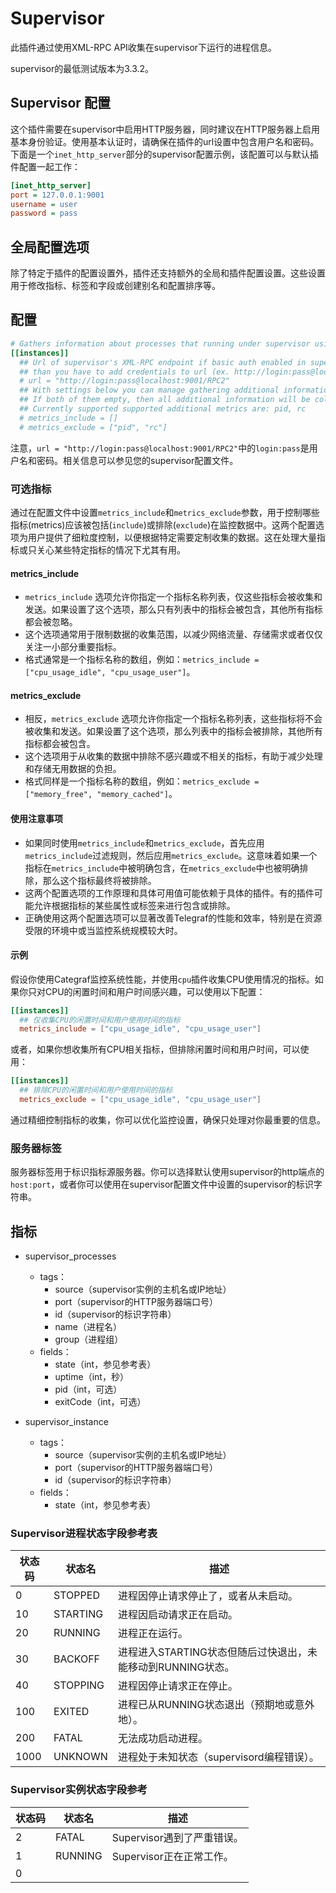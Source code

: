 # Supervisor

此插件通过使用XML-RPC API收集在supervisor下运行的进程信息。

supervisor的最低测试版本为3.3.2。

## Supervisor 配置

这个插件需要在supervisor中启用HTTP服务器，同时建议在HTTP服务器上启用基本身份验证。使用基本认证时，请确保在插件的url设置中包含用户名和密码。下面是一个`inet_http_server`部分的supervisor配置示例，该配置可以与默认插件配置一起工作：

```ini
[inet_http_server]
port = 127.0.0.1:9001
username = user
password = pass
```

## 全局配置选项

除了特定于插件的配置设置外，插件还支持额外的全局和插件配置设置。这些设置用于修改指标、标签和字段或创建别名和配置排序等。

## 配置

```toml
# Gathers information about processes that running under supervisor using XML-RPC API
[[instances]]
  ## Url of supervisor's XML-RPC endpoint if basic auth enabled in supervisor http server,
  ## than you have to add credentials to url (ex. http://login:pass@localhost:9001/RPC2)
  # url = "http://login:pass@localhost:9001/RPC2"
  ## With settings below you can manage gathering additional information about processes
  ## If both of them empty, then all additional information will be collected.
  ## Currently supported supported additional metrics are: pid, rc
  # metrics_include = []
  # metrics_exclude = ["pid", "rc"]
```

注意，`url = "http://login:pass@localhost:9001/RPC2"`中的`login:pass`是用户名和密码。相关信息可以参见您的supervisor配置文件。

### 可选指标

通过在配置文件中设置`metrics_include`和`metrics_exclude`参数，用于控制哪些指标(metrics)应该被包括(`include`)或排除(`exclude`)在监控数据中。这两个配置选项为用户提供了细粒度控制，以便根据特定需要定制收集的数据。这在处理大量指标或只关心某些特定指标的情况下尤其有用。

#### metrics_include

- `metrics_include` 选项允许你指定一个指标名称列表，仅这些指标会被收集和发送。如果设置了这个选项，那么只有列表中的指标会被包含，其他所有指标都会被忽略。
- 这个选项通常用于限制数据的收集范围，以减少网络流量、存储需求或者仅仅关注一小部分重要指标。
- 格式通常是一个指标名称的数组，例如：`metrics_include = ["cpu_usage_idle", "cpu_usage_user"]`。

#### metrics_exclude

- 相反，`metrics_exclude` 选项允许你指定一个指标名称列表，这些指标将不会被收集和发送。如果设置了这个选项，那么列表中的指标会被排除，其他所有指标都会被包含。
- 这个选项用于从收集的数据中排除不感兴趣或不相关的指标，有助于减少处理和存储无用数据的负担。
- 格式同样是一个指标名称的数组，例如：`metrics_exclude = ["memory_free", "memory_cached"]`。

#### 使用注意事项

- 如果同时使用`metrics_include`和`metrics_exclude`，首先应用`metrics_include`过滤规则，然后应用`metrics_exclude`。这意味着如果一个指标在`metrics_include`中被明确包含，在`metrics_exclude`中也被明确排除，那么这个指标最终将被排除。
- 这两个配置选项的工作原理和具体可用值可能依赖于具体的插件。有的插件可能允许根据指标的某些属性或标签来进行包含或排除。
- 正确使用这两个配置选项可以显著改善Telegraf的性能和效率，特别是在资源受限的环境中或当监控系统规模较大时。

#### 示例

假设你使用Categraf监控系统性能，并使用`cpu`插件收集CPU使用情况的指标。如果你只对CPU的闲置时间和用户时间感兴趣，可以使用以下配置：

```toml
[[instances]]
  ## 仅收集CPU的闲置时间和用户使用时间的指标
  metrics_include = ["cpu_usage_idle", "cpu_usage_user"]
```

或者，如果你想收集所有CPU相关指标，但排除闲置时间和用户时间，可以使用：

```toml
[[instances]]
  ## 排除CPU的闲置时间和用户使用时间的指标
  metrics_exclude = ["cpu_usage_idle", "cpu_usage_user"]
```

通过精细控制指标的收集，你可以优化监控设置，确保只处理对你最重要的信息。

### 服务器标签

服务器标签用于标识指标源服务器。你可以选择默认使用supervisor的http端点的`host:port`，或者你可以使用在supervisor配置文件中设置的supervisor的标识字符串。

## 指标

- supervisor_processes
    - tags：
        - source（supervisor实例的主机名或IP地址）
        - port（supervisor的HTTP服务器端口号）
        - id（supervisor的标识字符串）
        - name（进程名）
        - group（进程组）
    - fields：
        - state（int，参见参考表）
        - uptime（int，秒）
        - pid（int，可选）
        - exitCode（int，可选）

- supervisor_instance
    - tags：
        - source（supervisor实例的主机名或IP地址）
        - port（supervisor的HTTP服务器端口号）
        - id（supervisor的标识字符串）
    - fields：
        - state（int，参见参考表）

### Supervisor进程状态字段参考表

| 状态码  | 状态名      | 描述                                    |
|------|----------|---------------------------------------|
| 0    | STOPPED  | 进程因停止请求停止了，或者从未启动。                    |
| 10   | STARTING | 进程因启动请求正在启动。                          |
| 20   | RUNNING  | 进程正在运行。                               |
| 30   | BACKOFF  | 进程进入STARTING状态但随后过快退出，未能移动到RUNNING状态。 |
| 40   | STOPPING | 进程因停止请求正在停止。                          |
| 100  | EXITED   | 进程已从RUNNING状态退出（预期地或意外地）。             |
| 200  | FATAL    | 无法成功启动进程。                             |
| 1000 | UNKNOWN  | 进程处于未知状态（supervisord编程错误）。            |

### Supervisor实例状态字段参考

| 状态码 | 状态名     | 描述                 |
|-----|---------|--------------------|
| 2   | FATAL   | Supervisor遇到了严重错误。 |
| 1   | RUNNING | Supervisor正在正常工作。  |
| 0   |         |                    |